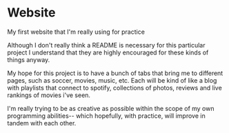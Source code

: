 # Website
My first website that I'm really using for practice

Although I don't really think a README is necessary for this particular project I understand
that they are highly encouraged for these kinds of things anyway.

My hope for this project is to have a bunch of tabs that bring me to different pages, such 
as soccer, movies, music, etc. Each will be kind of like a blog with playlists that connect
to spotify, collections of photos, reviews and live rankings of movies i've seen.

I'm really trying to be as creative as possible within the scope of my own programming abilities--
which hopefully, with practice, will improve in tandem with each other.
